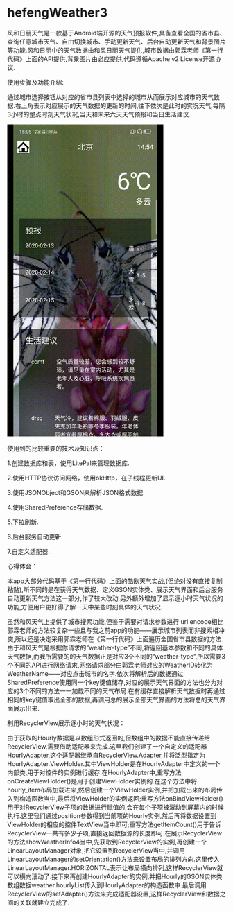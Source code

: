 # hefengWeather3
风和日丽天气是一款基于Android端开源的天气预报软件,具备查看全国的省市县、查询任意城市天气、自由切换城市、手动更新天气、后台自动更新天气和背景图片等功能.风和日丽中的天气数据由和风日丽天气提供,城市数据由郭霖老师《第一行代码》上面的API提供,背景图片由必应提供,代码遵循Apache v2 License开源协议.


使用步骤及功能介绍:

通过城市选择按钮从对应的省市县列表中选择的城市从而展示对应城市的天气数据.右上角表示对应展示的天气数据的更新的时间,往下依次是此时的实况天气,每隔3小时的整点时刻天气状况,当天和未来六天天气预报和当日生活建议.


![image](https://github.com/WYhy53/UIPractice/blob/master/hefeng.gif)


使⽤到的⽐较重要的技术及知识点：

1.创建数据库和表，使用LitePal来管理数据库.

2.使用HTTP协议访问网络，使用okHttp，在子线程更新UI.

3.使用JSONObject和GSON来解析JSON格式数据.

4.使用SharedPreference存储数据.

5.下拉刷新.

6.后台服务自动更新.

7.自定义适配器.


⼼得体会：

本app大部分代码基于《第一行代码》上面的酷欧天气实战,(但绝对没有直接复制粘贴),所不同的是在获得天气数据、定义GSON实体类、展示天气界面和后台服务自动更新天气方法这一部分,作了较大改动.另外额外增加了显示逐小时天气状况的功能,方便用户更好得了解一天中某些时刻具体的天气状况.

虽然和风天气上提供了城市搜索功能,但鉴于需要对请求参数进行 url encode相比郭霖老师的方法较复杂一些且与我之前app的功能——展示城市列表而非搜索相冲突,所以还是决定采用郭霖老师在《第一行代码》上面遍历全国省市县数据的方法.由于和风天气是根据你请求的“weather-type”不同,将返回基本参数和不同的具体天气数据,而我所需要的的天气数据正是对应3个不同的“weather-type”,所以需要3个不同的API进行网络请求,网络请求部分由郭霖老师对应的WeatherID转化为WeatherName——对应点击城市的名字.依次将解析后的数据通过SharedPreference使用同一个key键值储存,对应的展示天气界面的方法也分为对应的3个不同的方法一一加载不同的天气布局.在有缓存直接解析天气数据时再通过相同的key键值取出全部的数据,再调用总的展示全部天气界面的方法将总的天气界面展示出来.

利用RecyclerView展示逐小时的天气状况：

由于获取的Hourly数据是以数组形式返回的,但数组中的数据不能直接传递给RecyclerView,需要借助适配器来完成.这里我们创建了一个自定义的适配器HourlyAdapter,这个适配器继承自RecyclerView.Adapter,并将泛型指定为HourlyAdapter.ViewHolder.其中ViewHolder是在HourlyAdapter中定义的一个内部类,用于对控件的实例进行缓存.在HourlyAdapter中,重写方法onCreateViewHolder()是用于创建ViewHolder实例的.在这个方法中将hourly_item布局加载进来,然后创建一个ViewHolder实例,并把加载出来的布局传入到构造函数当中,最后将ViewHolder的实例返回;重写方法onBindViewHolder()用于对RecyclerView子项的数据进行赋值的,会在每个子项被滚动到屏幕内的时候执行.这里我们通过position参数得到当前项的Hourly实例,然后再将数据设置到ViewHolder的相应的控件TextView当中即可;重写方法getItemCount()用于告诉RecyclerView一共有多少子项,直接返回数据源的长度即可.在展示RecyclerView的方法showWeatherInfo4当中,先获取到RecyclerView的实例,再创建一个LinearLayoutManager对象,把它设置到RecyclerView当中,并调用LinearLayoutManager的setOrientation()方法来设置布局的排列方向.这里传入LinearLayoutManager.HORIZONTAL表示让布局横向排列,这样RecyclerView就可以横向滚动了.接下来再创建HourlyAdapter的实例,并把Hourly的GSON实体类数组数据weather.hourlyList传入到HourlyAdapter的构造函数中.最后调用RecyclerView的setAdapter()方法来完成适配器设置,这样RecyclerView和数据之间的关联就建立完成了.

